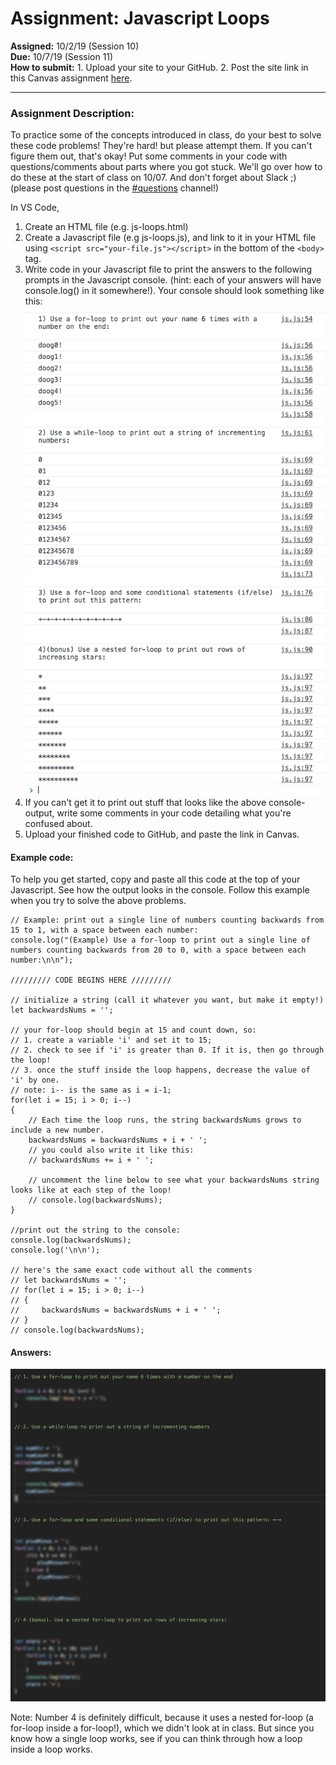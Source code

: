 
# Assignment: Javascript Loops
__Assigned:__ 10/2/19 (Session 10)<br>
__Due:__ 10/7/19 (Session 11)<br>
__How to submit:__ 1. Upload your site to your GitHub. 2. Post the site link in this Canvas assignment <a href="https://saic.instructure.com/courses/2560557/assignments/24250052" target="blank">here</a>.<br>
___

### Assignment Description:
To practice some of the concepts introduced in class, do your best to solve these code problems! They're hard! but please attempt them. If you can't figure them out, that's okay! Put some comments in your code with questions/comments about parts where you got stuck. We'll go over how to do these at the start of class on 10/07. And don't forget about Slack ;) (please post questions in the <a href="https://saic-webart-fa19.slack.com/messages/CMW267U6S" target="blank">#questions</a> channel!)

In VS Code,
1. Create an HTML file (e.g. js-loops.html)
2. Create a Javascript file (e.g js-loops.js), and link to it in your HTML file using `<script src="your-file.js"></script>` in the bottom of the `<body>` tag.
3. Write code in your Javascript file to print the answers to the following prompts in the Javascript console. (hint: each of your answers will have console.log() in it somewhere!). Your console should look something like this:
![js-loops-prompts](images/js-loops.png)
4. If you can't get it to print out stuff that looks like the above console-output, write some comments in your code detailing what you're confused about.
5. Upload your finished code to GitHub, and paste the link in Canvas.


#### Example code:
To help you get started, copy and paste all this code at the top of your Javascript. See how the output looks in the console. Follow this example when you try to solve the above problems.

```
// Example: print out a single line of numbers counting backwards from 15 to 1, with a space between each number:
console.log("(Example) Use a for-loop to print out a single line of numbers counting backwards from 20 to 0, with a space between each number:\n\n");

///////// CODE BEGINS HERE /////////

// initialize a string (call it whatever you want, but make it empty!)
let backwardsNums = '';

// your for-loop should begin at 15 and count down, so:
// 1. create a variable 'i' and set it to 15;
// 2. check to see if 'i' is greater than 0. If it is, then go through the loop!
// 3. once the stuff inside the loop happens, decrease the value of 'i' by one.
// note: i-- is the same as i = i-1;
for(let i = 15; i > 0; i--)
{
    // Each time the loop runs, the string backwardsNums grows to include a new number.
    backwardsNums = backwardsNums + i + ' ';
    // you could also write it like this:
    // backwardsNums += i + ' ';

    // uncomment the line below to see what your backwardsNums string looks like at each step of the loop!
    // console.log(backwardsNums);
}

//print out the string to the console:
console.log(backwardsNums);
console.log('\n\n');

// here's the same exact code without all the comments
// let backwardsNums = '';
// for(let i = 15; i > 0; i--)
// {
//     backwardsNums = backwardsNums + i + ' ';
// }
// console.log(backwardsNums);
```

#### Answers:
![js-loops-answers-blurred](images/js-loops-blurred.jpg)

Note: Number 4 is definitely difficult, because it uses a nested for-loop (a for-loop inside a for-loop!), which we didn't look at in class. But since you know how a single loop works, see if you can think through how a loop inside a loop works.